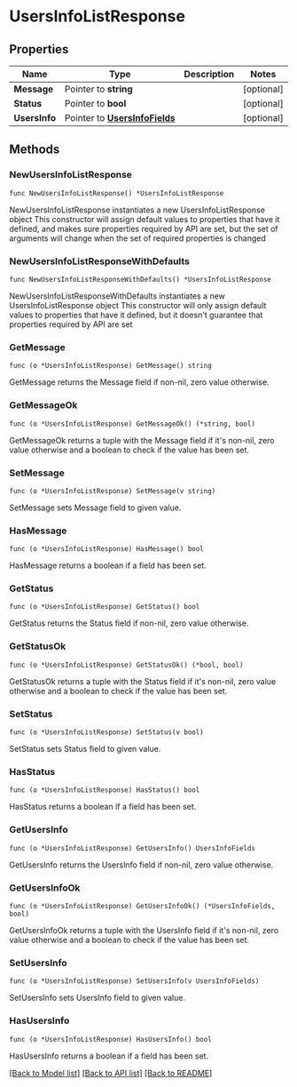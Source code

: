 # UsersInfoListResponse

## Properties

Name | Type | Description | Notes
------------ | ------------- | ------------- | -------------
**Message** | Pointer to **string** |  | [optional] 
**Status** | Pointer to **bool** |  | [optional] 
**UsersInfo** | Pointer to [**UsersInfoFields**](UsersInfoFields.md) |  | [optional] 

## Methods

### NewUsersInfoListResponse

`func NewUsersInfoListResponse() *UsersInfoListResponse`

NewUsersInfoListResponse instantiates a new UsersInfoListResponse object
This constructor will assign default values to properties that have it defined,
and makes sure properties required by API are set, but the set of arguments
will change when the set of required properties is changed

### NewUsersInfoListResponseWithDefaults

`func NewUsersInfoListResponseWithDefaults() *UsersInfoListResponse`

NewUsersInfoListResponseWithDefaults instantiates a new UsersInfoListResponse object
This constructor will only assign default values to properties that have it defined,
but it doesn't guarantee that properties required by API are set

### GetMessage

`func (o *UsersInfoListResponse) GetMessage() string`

GetMessage returns the Message field if non-nil, zero value otherwise.

### GetMessageOk

`func (o *UsersInfoListResponse) GetMessageOk() (*string, bool)`

GetMessageOk returns a tuple with the Message field if it's non-nil, zero value otherwise
and a boolean to check if the value has been set.

### SetMessage

`func (o *UsersInfoListResponse) SetMessage(v string)`

SetMessage sets Message field to given value.

### HasMessage

`func (o *UsersInfoListResponse) HasMessage() bool`

HasMessage returns a boolean if a field has been set.

### GetStatus

`func (o *UsersInfoListResponse) GetStatus() bool`

GetStatus returns the Status field if non-nil, zero value otherwise.

### GetStatusOk

`func (o *UsersInfoListResponse) GetStatusOk() (*bool, bool)`

GetStatusOk returns a tuple with the Status field if it's non-nil, zero value otherwise
and a boolean to check if the value has been set.

### SetStatus

`func (o *UsersInfoListResponse) SetStatus(v bool)`

SetStatus sets Status field to given value.

### HasStatus

`func (o *UsersInfoListResponse) HasStatus() bool`

HasStatus returns a boolean if a field has been set.

### GetUsersInfo

`func (o *UsersInfoListResponse) GetUsersInfo() UsersInfoFields`

GetUsersInfo returns the UsersInfo field if non-nil, zero value otherwise.

### GetUsersInfoOk

`func (o *UsersInfoListResponse) GetUsersInfoOk() (*UsersInfoFields, bool)`

GetUsersInfoOk returns a tuple with the UsersInfo field if it's non-nil, zero value otherwise
and a boolean to check if the value has been set.

### SetUsersInfo

`func (o *UsersInfoListResponse) SetUsersInfo(v UsersInfoFields)`

SetUsersInfo sets UsersInfo field to given value.

### HasUsersInfo

`func (o *UsersInfoListResponse) HasUsersInfo() bool`

HasUsersInfo returns a boolean if a field has been set.


[[Back to Model list]](../README.md#documentation-for-models) [[Back to API list]](../README.md#documentation-for-api-endpoints) [[Back to README]](../README.md)


